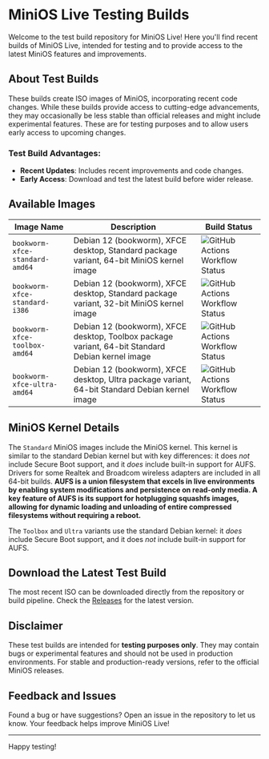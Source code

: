 # MiniOS Live Testing Builds

Welcome to the test build repository for MiniOS Live! Here you'll find recent builds of MiniOS Live, intended for testing and to provide access to the latest MiniOS features and improvements.

## About Test Builds

These builds create ISO images of MiniOS, incorporating recent code changes. While these builds provide access to cutting-edge advancements, they may occasionally be less stable than official releases and might include experimental features. These are for testing purposes and to allow users early access to upcoming changes.

### Test Build Advantages:
- **Recent Updates**: Includes recent improvements and code changes.
- **Early Access**: Download and test the latest build before wider release.

## Available Images

| Image Name | Description | Build Status |
|---|---|---|
| `bookworm-xfce-standard-amd64` | Debian 12 (bookworm), XFCE desktop, Standard package variant, 64-bit MiniOS kernel image | ![GitHub Actions Workflow Status](https://img.shields.io/github/actions/workflow/status/minios-linux/minios-nightly/bookworm-xfce-standard-amd64.yml?style=flat-square) |
| `bookworm-xfce-standard-i386` | Debian 12 (bookworm), XFCE desktop, Standard package variant, 32-bit MiniOS kernel image | ![GitHub Actions Workflow Status](https://img.shields.io/github/actions/workflow/status/minios-linux/minios-nightly/bookworm-xfce-standard-i386.yml?style=flat-square) |
| `bookworm-xfce-toolbox-amd64` | Debian 12 (bookworm), XFCE desktop, Toolbox package variant, 64-bit Standard Debian kernel image | ![GitHub Actions Workflow Status](https://img.shields.io/github/actions/workflow/status/minios-linux/minios-nightly/bookworm-xfce-toolbox-amd64.yml?style=flat-square) |
| `bookworm-xfce-ultra-amd64` | Debian 12 (bookworm), XFCE desktop, Ultra package variant, 64-bit Standard Debian kernel image | ![GitHub Actions Workflow Status](https://img.shields.io/github/actions/workflow/status/minios-linux/minios-nightly/bookworm-xfce-ultra-amd64.yml?style=flat-square) |


## MiniOS Kernel Details

The `Standard` MiniOS images include the MiniOS kernel. This kernel is similar to the standard Debian kernel but with key differences: it does *not* include Secure Boot support, and it *does* include built-in support for AUFS. Drivers for some Realtek and Broadcom wireless adapters are included in all 64-bit builds. **AUFS is a union filesystem that excels in live environments by enabling system modifications and persistence on read-only media. A key feature of AUFS is its support for hotplugging squashfs images, allowing for dynamic loading and unloading of entire compressed filesystems without requiring a reboot.**

The `Toolbox` and `Ultra` variants use the standard Debian kernel: it *does* include Secure Boot support, and it does *not* include built-in support for AUFS.

## Download the Latest Test Build

The most recent ISO can be downloaded directly from the repository or build pipeline. Check the [Releases](https://github.com/minios-linux/minios-nightly/releases) for the latest version.

## Disclaimer

These test builds are intended for **testing purposes only**. They may contain bugs or experimental features and should not be used in production environments. For stable and production-ready versions, refer to the official MiniOS releases.

## Feedback and Issues

Found a bug or have suggestions? Open an issue in the repository to let us know. Your feedback helps improve MiniOS Live!

---

Happy testing!